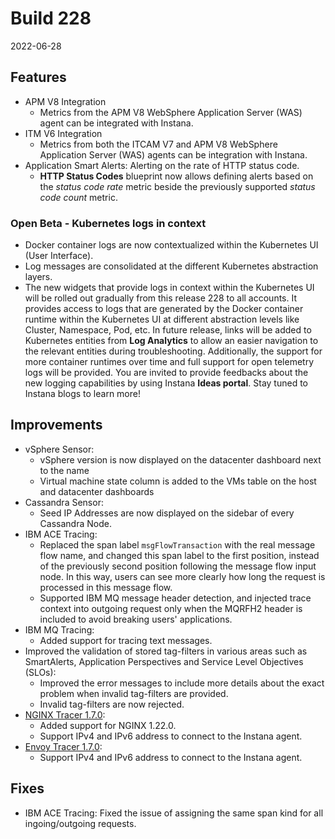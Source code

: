 # Build 228

2022-06-28

## Features

* APM V8 Integration
  * Metrics from the APM V8 WebSphere Application Server (WAS) agent can be integrated with Instana.
* ITM V6 Integration
  * Metrics from both the ITCAM V7 and APM V8 WebSphere Application Server (WAS) agents can be integration with Instana.
* Application Smart Alerts: Alerting on the rate of HTTP status code.
  * **HTTP Status Codes** blueprint now allows defining alerts based on the _status code rate_ metric beside the previously supported _status code count_ metric.

### Open Beta - Kubernetes logs in context

- Docker container logs are now contextualized within the Kubernetes UI (User Interface).
- Log messages are consolidated at the different Kubernetes abstraction layers.
- The new widgets that provide logs in context within the Kubernetes UI will be rolled out gradually from this release 228 to all accounts. It provides access to logs that are generated by the Docker container runtime within the Kubernetes UI at different abstraction levels like Cluster, Namespace, Pod, etc. In future release, links will be added to Kubernetes entities from **Log Analytics** to allow an easier navigation to the relevant entities during troubleshooting. Additionally, the support for more container runtimes over time and full support for open telemetry logs will be provided. You are invited to provide feedbacks about the new logging capabilities by using Instana **Ideas portal**. Stay tuned to Instana blogs to learn more!

## Improvements

* vSphere Sensor:
  * vSphere version is now displayed on the datacenter dashboard next to the name
  * Virtual machine state column is added to the VMs table on the host and datacenter dashboards
* Cassandra Sensor:
  * Seed IP Addresses are now displayed on the sidebar of every Cassandra Node.
* IBM ACE Tracing:
  * Replaced the span label `msgFlowTransaction` with the real message flow name, and changed this span label to the first position, instead of the previously second position following the message flow input node. In this way, users can see more clearly how long the request is processed in this message flow.
  * Supported IBM MQ message header detection, and injected trace context into outgoing request only when the MQRFH2 header is included to avoid breaking users' applications.
* IBM MQ Tracing:
  * Added support for tracing text messages.
* Improved the validation of stored tag-filters in various areas such as SmartAlerts, Application Perspectives and Service Level Objectives (SLOs):
  * Improved the error messages to include more details about the exact problem when invalid tag-filters are provided.
  * Invalid tag-filters are now rejected.
* [NGINX Tracer 1.7.0](https://github.com/instana/nginx-tracing#170-2022-06-20):
  * Added support for NGINX 1.22.0.
  * Support IPv4 and IPv6 address to connect to the Instana agent.
* [Envoy Tracer 1.7.0](https://github.com/instana/envoy-tracing#170-2022-06-20):
  * Support IPv4 and IPv6 address to connect to the Instana agent.

## Fixes

* IBM ACE Tracing: Fixed the issue of assigning the same span kind for all ingoing/outgoing requests.
